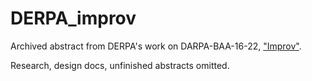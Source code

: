 DERPA_improv
============

Archived abstract from DERPA's work on DARPA-BAA-16-22, ["Improv"](https://www.fbo.gov/index?s=opportunity&mode=form&id=44e448b3442e82eadb5a8f6e21e288f7&tab=core&_cview=1).

Research, design docs, unfinished abstracts omitted.
